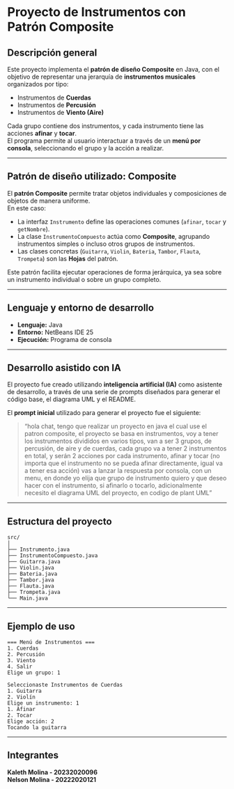 # Proyecto de Instrumentos con Patrón Composite

## Descripción general

Este proyecto implementa el **patrón de diseño Composite** en Java, con el objetivo de representar una jerarquía de **instrumentos musicales** organizados por tipo:  
- Instrumentos de **Cuerdas**  
- Instrumentos de **Percusión**  
- Instrumentos de **Viento (Aire)**  

Cada grupo contiene dos instrumentos, y cada instrumento tiene las acciones **afinar** y **tocar**.  
El programa permite al usuario interactuar a través de un **menú por consola**, seleccionando el grupo y la acción a realizar.

---

## Patrón de diseño utilizado: Composite

El **patrón Composite** permite tratar objetos individuales y composiciones de objetos de manera uniforme.  
En este caso:
- La interfaz `Instrumento` define las operaciones comunes (`afinar`, `tocar` y `getNombre`).
- La clase `InstrumentoCompuesto` actúa como **Composite**, agrupando instrumentos simples o incluso otros grupos de instrumentos.
- Las clases concretas (`Guitarra`, `Violin`, `Bateria`, `Tambor`, `Flauta`, `Trompeta`) son las **Hojas** del patrón.

Este patrón facilita ejecutar operaciones de forma jerárquica, ya sea sobre un instrumento individual o sobre un grupo completo.

---

## Lenguaje y entorno de desarrollo

- **Lenguaje:** Java  
- **Entorno:** NetBeans IDE 25  
- **Ejecución:** Programa de consola

---

## Desarrollo asistido con IA

El proyecto fue creado utilizando **inteligencia artificial (IA)** como asistente de desarrollo, a través de una serie de prompts diseñados para generar el código base, el diagrama UML y el README.

El **prompt inicial** utilizado para generar el proyecto fue el siguiente:

> “hola chat, tengo que realizar un proyecto en java el cual use el patron composite, el proyecto se basa en instrumentos, voy a tener los instrumentos divididos en varios tipos, van a ser 3 grupos, de percusión, de aire y de cuerdas, cada grupo va a tener 2 instrumentos en total, y serán 2 acciones por cada instrumento, afinar y tocar (no importa que el instrumento no se pueda afinar directamente, igual va a tener esa acción) vas a lanzar la respuesta por consola, con un menu, en donde yo elija que grupo de instrumento quiero y que deseo hacer con el instrumento, si afinarlo o tocarlo, adicionalmente necesito el diagrama UML del proyecto, en codigo de plant UML”

---

## Estructura del proyecto

```
src/
│
├── Instrumento.java
├── InstrumentoCompuesto.java
├── Guitarra.java
├── Violin.java
├── Bateria.java
├── Tambor.java
├── Flauta.java
├── Trompeta.java
└── Main.java
```

---

## Ejemplo de uso

```
=== Menú de Instrumentos ===
1. Cuerdas
2. Percusión
3. Viento
4. Salir
Elige un grupo: 1

Seleccionaste Instrumentos de Cuerdas
1. Guitarra
2. Violín
Elige un instrumento: 1
1. Afinar
2. Tocar
Elige acción: 2
Tocando la guitarra
```

---

## Integrantes

**Kaleth Molina - 20232020096**  
**Nelson Molina - 20222020121**


